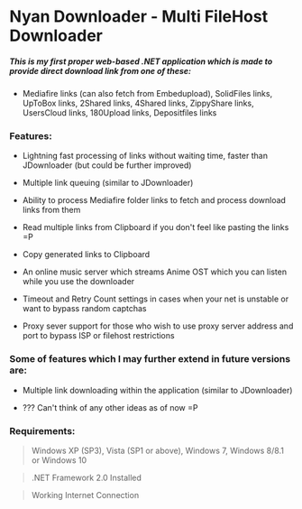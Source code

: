 # Nyan Downloader - Multi FileHost Downloader

##### This is my first proper web-based .NET application which is made to provide direct download link from one of these:

* Mediafire links (can also fetch from Embedupload), SolidFiles links, UpToBox links, 2Shared links, 4Shared links, ZippyShare links, UsersCloud links, 180Upload links, Depositfiles links

### Features:

* Lightning fast processing of links without waiting time, faster than JDownloader (but could be further improved)

* Multiple link queuing (similar to JDownloader)

* Ability to process Mediafire folder links to fetch and process download links from them

* Read multiple links from Clipboard if you don't feel like pasting the links =P

* Copy generated links to Clipboard

* An online music server which streams Anime OST which you can listen while you use the downloader

* Timeout and Retry Count settings in cases when your net is unstable or want to bypass random captchas

* Proxy sever support for those who wish to use proxy server address and port to bypass ISP or filehost restrictions

### Some of features which I may further extend in future versions are:

* Multiple link downloading within the application (similar to JDownloader)

* ??? Can't think of any other ideas as of now =P

### Requirements:

> Windows XP (SP3), Vista (SP1 or above), Windows 7, Windows 8/8.1 or Windows 10

> .NET Framework 2.0 Installed

> Working Internet Connection
